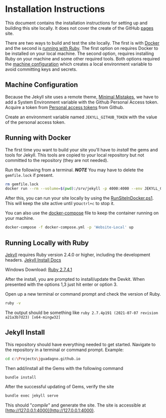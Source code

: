 # Installation Instructions

This document contains the installation instructions for setting up and building this site locally.  It does not cover the create of the GitHub [pages](https://pages.github.com/) site.

There are two ways to build and test the site locally.  The first is with [Docker](#running-with-docker) and the second is [running with Ruby](#running-locally-with-ruby). The first option on requires Docker to be installed on your local machine. The second option, requires installing Ruby on your machine and some other required tools. Both options required the [machine configuration](#machine-configuration) which creates a local environment variable to avoid committing keys and secrets.

## Machine Configuration

Because the Jekyll site uses a remote theme, [Minimal Mistakes](https://github.com/mmistakes/minimal-mistakes), we have to add a System Environment variable with the Github Personal Access token.  Acquire a token from [Personal access tokens](https://github.com/settings/tokens) from Github.

Create an environment variable named `JEKYLL_GITHUB_TOKEN` with the value of the personal access token.

## Running with Docker

The first time you want to build your site you'll have to *install* the gems and tools for Jekyll.  This tools are copied to your local repository but not committed to the repository (they are not needed).

Run the following from a terminal. ***NOTE*** You may have to delete the `gemfile.lock` if present.

```bash
rm gemfile.lock
docker run --rm --volume=$(pwd):/srv/jekyll -p 4000:4000 --env JEKYLL_GITHUB_TOKEN=$ENV:JEKYLL_GITHUB_TOKEN jekyll/jekyll:latest gem install bundler:2.2.24 && bundle install && bundler exec jekyll serve
```

After this, you can run your site locally by using the [RunSiteInDocker.ps1](runsiteindocker.ps1).  This will keep the site active until you`ctrl+c` to stop it.

You can also use the [docker-compose](docker-compose.yml) file to keep the container running on your machine.

```bash
docker-compose -f docker-compose.yml -p 'Website-Local' up
```

## Running Locally with Ruby

[Jekyll](https://jekyllrb.com/) requires Ruby version 2.4.0 or higher, including the development headers. [Jekyll Install Docs](https://jekyllrb.com/docs/installation/)

Windows Download: [Ruby 2.7.4.1](https://github.com/oneclick/rubyinstaller2/releases/download/RubyInstaller-2.7.4-1/rubyinstaller-2.7.4-1-x64.exe)

After the install, you are prompted to install/update the Devkit. When presented with the options 1,3 just hit enter or option 3.

Open up a new terminal or command prompt and check the version of Ruby.

```bash
ruby -v
```

The output should be something like `ruby 2.7.4p191 (2021-07-07 revision a21a3b7d23) [x64-mingw32]`


## Jekyll Install

This repository should have everything needed to get started.  Navigate to the repository in a terminal or command prompt. Example:

```bash
cd c:\Projects\jguadagno.github.io
```

Then add/install all the Gems with the following command

```bash
bundle install
```

After the successful updating of Gems, verify the site

```bash
bundle exec jekyll serve
```

This should "*compile*" and generate the site. The site is accessible at [http://127.0.0.1:4000](http://127.0.0.1:4000).

